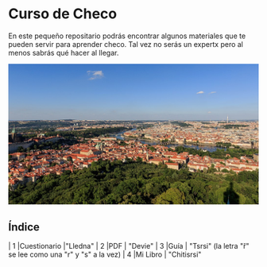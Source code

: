 # Curso de Checo
En este pequeño repositario podrás encontrar algunos materiales que te pueden servir para aprender checo. Tal vez no serás un expertx pero al menos sabrás qué hacer al llegar.

![praga](04-milibro/imagenes/Prague.jpg)

## Índice
| 1    |Cuestionario      |"Lledna"
| 2   |PDF     |	"Devie"
| 3     |Guía | "Tsrsi" (la letra "ř" se lee como una "r" y "s" a la vez)
| 4     |Mi Libro   |  	"Chitisrsi"
